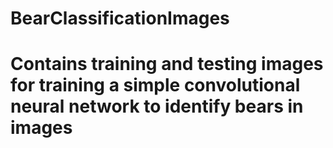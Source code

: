 # BearClassificationImages

# Contains training and testing images for training a simple convolutional neural network to identify bears in images
